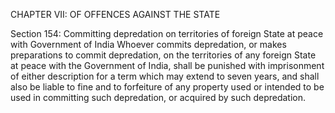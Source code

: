 CHAPTER VII: OF OFFENCES AGAINST THE STATE

Section 154: Committing depredation on territories of foreign State at peace with Government of India
Whoever commits depredation, or makes preparations to commit depredation, on the territories of any foreign State at peace with the Government of India, shall be punished with imprisonment of either description for a term which may extend to seven years, and shall also be liable to fine and to forfeiture of any property used or intended to be used in committing such depredation, or acquired by such depredation.

